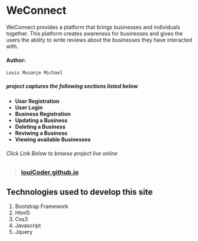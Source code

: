 # WeConnect
WeConnect provides a platform that brings businesses and individuals together. This platform creates awareness for businesses and gives the users the ability to write reviews about the businesses they have interacted with.

#### Author:
    Louis Musanje Michael

##### project captures the following sections listed below

* **User Registration**
* **User Login**
* **Business Registration**
* **Updating a Business**
* **Deleting a Business**
* **Reviwing a Business**
* **Viewing available Businesses**

###### Click Link Below to browse project live online
>### [louiCoder.github.io](louiCoder.github.io)

## Technologies used to develop this site
1. Bootstrap Framework
2. Html5
3. Css3
4. Javascript
5. Jquery

